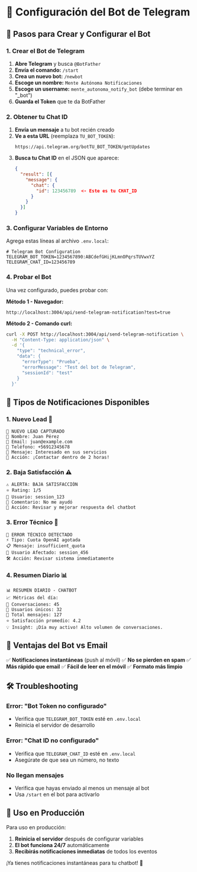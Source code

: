# 📱 Configuración del Bot de Telegram

## 🚀 Pasos para Crear y Configurar el Bot

### 1. Crear el Bot de Telegram

1. **Abre Telegram** y busca `@BotFather`
2. **Envía el comando:** `/start`
3. **Crea un nuevo bot:** `/newbot`
4. **Escoge un nombre:** `Mente Autónoma Notificaciones`
5. **Escoge un username:** `mente_autonoma_notify_bot` (debe terminar en "_bot")
6. **Guarda el Token** que te da BotFather

### 2. Obtener tu Chat ID

1. **Envía un mensaje** a tu bot recién creado
2. **Ve a esta URL** (reemplaza `TU_BOT_TOKEN`):
   ```
   https://api.telegram.org/botTU_BOT_TOKEN/getUpdates
   ```
3. **Busca tu Chat ID** en el JSON que aparece:
   ```json
   {
     "result": [{
       "message": {
         "chat": {
           "id": 123456789  <- Este es tu CHAT_ID
         }
       }
     }]
   }
   ```

### 3. Configurar Variables de Entorno

Agrega estas líneas al archivo `.env.local`:

```env
# Telegram Bot Configuration
TELEGRAM_BOT_TOKEN=1234567890:ABCdefGHijKLmnOPqrsTUVwxYZ
TELEGRAM_CHAT_ID=123456789
```

### 4. Probar el Bot

Una vez configurado, puedes probar con:

**Método 1 - Navegador:**
```
http://localhost:3004/api/send-telegram-notification?test=true
```

**Método 2 - Comando curl:**
```bash
curl -X POST http://localhost:3004/api/send-telegram-notification \
  -H "Content-Type: application/json" \
  -d '{
    "type": "technical_error",
    "data": {
      "errorType": "Prueba",
      "errorMessage": "Test del bot de Telegram",
      "sessionId": "test"
    }
  }'
```

## 🎯 Tipos de Notificaciones Disponibles

### 1. **Nuevo Lead** 🎯
```
🎯 NUEVO LEAD CAPTURADO
👤 Nombre: Juan Pérez
📧 Email: juan@example.com
📱 Teléfono: +56912345678
💬 Mensaje: Interesado en sus servicios
🚀 Acción: ¡Contactar dentro de 2 horas!
```

### 2. **Baja Satisfacción** ⚠️
```
⚠️ ALERTA: BAJA SATISFACCIÓN
⭐ Rating: 1/5
👤 Usuario: session_123
💬 Comentario: No me ayudó
🔧 Acción: Revisar y mejorar respuesta del chatbot
```

### 3. **Error Técnico** 🚨
```
🚨 ERROR TÉCNICO DETECTADO
⚡ Tipo: Cuota OpenAI agotada
📋 Mensaje: insufficient_quota
👤 Usuario Afectado: session_456
🛠️ Acción: Revisar sistema inmediatamente
```

### 4. **Resumen Diario** 📊
```
📊 RESUMEN DIARIO - CHATBOT
📈 Métricas del día:
💬 Conversaciones: 45
👥 Usuarios únicos: 32
📝 Total mensajes: 127
⭐ Satisfacción promedio: 4.2
💡 Insight: ¡Día muy activo! Alto volumen de conversaciones.
```

## 🔧 Ventajas del Bot vs Email

✅ **Notificaciones instantáneas** (push al móvil)
✅ **No se pierden en spam**
✅ **Más rápido que email**
✅ **Fácil de leer en el móvil**
✅ **Formato más limpio**

## 🛠️ Troubleshooting

### Error: "Bot Token no configurado"
- Verifica que `TELEGRAM_BOT_TOKEN` esté en `.env.local`
- Reinicia el servidor de desarrollo

### Error: "Chat ID no configurado"
- Verifica que `TELEGRAM_CHAT_ID` esté en `.env.local`
- Asegúrate de que sea un número, no texto

### No llegan mensajes
- Verifica que hayas enviado al menos un mensaje al bot
- Usa `/start` en el bot para activarlo

## 📱 Uso en Producción

Para uso en producción:
1. **Reinicia el servidor** después de configurar variables
2. **El bot funciona 24/7** automáticamente
3. **Recibirás notificaciones inmediatas** de todos los eventos

¡Ya tienes notificaciones instantáneas para tu chatbot! 🚀